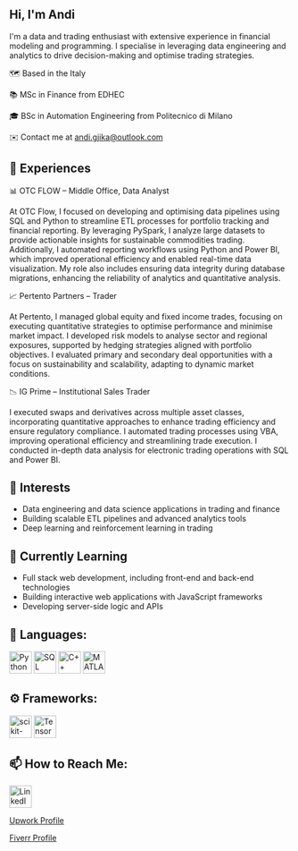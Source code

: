 Hi, I'm Andi
---

I'm a data and trading enthusiast with extensive experience in financial modeling and programming. I specialise in leveraging data engineering and analytics to drive decision-making and optimise trading strategies.

🗺️ Based in the Italy

📚 MSc in Finance from EDHEC

🎓 BSc in Automation Engineering from Politecnico di Milano

✉️ Contact me at andi.gjika@outlook.com

📄 Experiences
---


📊 OTC FLOW – Middle Office, Data Analyst

At OTC Flow, I focused on developing and optimising data pipelines using SQL and Python to streamline ETL processes for portfolio tracking and financial reporting. By leveraging PySpark, I analyze large datasets to provide actionable insights for sustainable commodities trading. Additionally, I automated reporting workflows using Python and Power BI, which improved operational efficiency and enabled real-time data visualization. My role also includes ensuring data integrity during database migrations, enhancing the reliability of analytics and quantitative analysis.

📈 Pertento Partners – Trader

At Pertento, I managed global equity and fixed income trades, focusing on executing quantitative strategies to optimise performance and minimise market impact. I developed risk models to analyse sector and regional exposures, supported by hedging strategies aligned with portfolio objectives. I evaluated primary and secondary deal opportunities with a focus on sustainability and scalability, adapting to dynamic market conditions.

📉 IG Prime – Institutional Sales Trader

I executed swaps and derivatives across multiple asset classes, incorporating quantitative approaches to enhance trading efficiency and ensure regulatory compliance. I automated trading processes using VBA, improving operational efficiency and streamlining trade execution. I conducted in-depth data analysis for electronic trading operations with SQL and Power BI.


👀 **Interests**
---

- Data engineering and data science applications in trading and finance
- Building scalable ETL pipelines and advanced analytics tools
- Deep learning and reinforcement learning in trading

🌱 **Currently Learning**
---

- Full stack web development, including front-end and back-end technologies
- Building interactive web applications with JavaScript frameworks
- Developing server-side logic and APIs


🔨 **Languages**:
---

<p>
  <a href="https://www.python.org/"><img src="https://cdn.jsdelivr.net/gh/devicons/devicon/icons/python/python-original.svg" width="40" height="40" alt="Python" /></a>
  <a href="https://www.sql.org/"><img src="https://cdn.jsdelivr.net/gh/devicons/devicon/icons/mysql/mysql-original.svg" width="40" height="40" alt="SQL" /></a>
  <a href="https://en.wikipedia.org/wiki/C%2B%2B"><img src="https://cdn.jsdelivr.net/gh/devicons/devicon/icons/cplusplus/cplusplus-original.svg" width="40" height="40" alt="C++" /></a>
  <a href="https://www.mathworks.com/products/matlab.html"><img src="https://cdn.jsdelivr.net/gh/devicons/devicon/icons/matlab/matlab-original.svg" width="40" height="40" alt="MATLAB" /></a>
</p>


⚙️ **Frameworks**:
---

<p>
  <a href="https://scikit-learn.org/"><img src="https://cdn.jsdelivr.net/gh/devicons/devicon/icons/scikitlearn/scikitlearn-original.svg" width="40" height="40" alt="scikit-learn" /></a>
  <a href="https://www.tensorflow.org/"><img src="https://cdn.jsdelivr.net/gh/devicons/devicon/icons/tensorflow/tensorflow-original.svg" width="40" height="40" alt="TensorFlow" /></a>
</p>


📫 **How to Reach Me**:
---

<p>
  <a href="https://www.linkedin.com/in/andi-gjika-887538b8/"><img src="https://cdn.jsdelivr.net/gh/devicons/devicon/icons/linkedin/linkedin-original.svg" width="40" height="40" alt="LinkedIn" /></a>
</p>

<p>
  <a href="https://www.upwork.com/freelancers/~01863a3bc23f4f77c4" target="_blank">Upwork Profile</a>
</p>


<p>
  <a href="https://www.fiverr.com/andigjika185/buying?source=avatar_menu_profile" target="_blank">Fiverr Profile</a>
</p>





